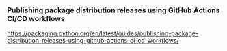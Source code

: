 ### Publishing package distribution releases using GitHub Actions CI/CD workflows
https://packaging.python.org/en/latest/guides/publishing-package-distribution-releases-using-github-actions-ci-cd-workflows/
